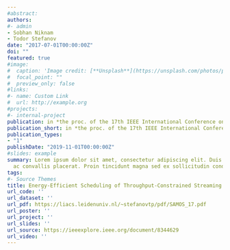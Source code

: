 ```yaml
---
#abstract: 
authors:
#- admin
- Sobhan Niknam
- Todor Stefanov
date: "2017-07-01T00:00:00Z"
doi: ""
featured: true
#image:
#  caption: 'Image credit: [**Unsplash**](https://unsplash.com/photos/pLCdAaMFLTE)'
#  focal_point: ""
#  preview_only: false
#links:
#- name: Custom Link
#  url: http://example.org
#projects:
#- internal-project
publication: in *the proc. of the 17th IEEE International Conference on Embedded Computer Systems:Architectures, MOdeling, and Simulation (SAMOS)*
publication_short: in *the proc. of the 17th IEEE International Conference on Embedded Computer Systems:Architectures, MOdeling, and Simulation (SAMOS)*
publication_types:
- "1"
publishDate: "2019-11-01T00:00:00Z"
#slides: example
summary: Lorem ipsum dolor sit amet, consectetur adipiscing elit. Duis posuere tellus
  ac convallis placerat. Proin tincidunt magna sed ex sollicitudin condimentum.
tags: 
#- Source Themes
title: Energy-Efficient Scheduling of Throughput-Constrained Streaming Applications by Periodic Mode Switching
url_code: ''
url_dataset: ''
url_pdf: https://liacs.leidenuniv.nl/~stefanovtp/pdf/SAMOS_17.pdf
url_poster: ''
url_project: ''
url_slides: ''
url_source: https://ieeexplore.ieee.org/document/8344629
url_video: ''
---
```

